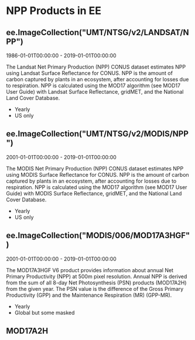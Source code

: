 # NPP Products in EE

## ee.ImageCollection("UMT/NTSG/v2/LANDSAT/NPP")

1986-01-01T00:00:00 - 2019-01-01T00:00:00

The Landsat Net Primary Production (NPP) CONUS dataset estimates NPP using Landsat Surface Reflectance for CONUS. NPP is the amount of carbon captured by plants in an ecosystem, after accounting for losses due to respiration. NPP is calculated using the MOD17 algorithm (see MOD17 User Guide) with Landsat Surface Reflectance, gridMET, and the National Land Cover Database.

* Yearly
* US only


## ee.ImageCollection("UMT/NTSG/v2/MODIS/NPP")

2001-01-01T00:00:00 - 2019-01-01T00:00:00

The MODIS Net Primary Production (NPP) CONUS dataset estimates NPP using MODIS Surface Reflectance for CONUS. NPP is the amount of carbon captured by plants in an ecosystem, after accounting for losses due to respiration. NPP is calculated using the MOD17 algorithm (see MOD17 User Guide) with MODIS Surface Reflectance, gridMET, and the National Land Cover Database.

* Yearly
* US only

## ee.ImageCollection("MODIS/006/MOD17A3HGF")

2001-01-01T00:00:00 - 2019-01-01T00:00:00

The MOD17A3HGF V6 product provides information about annual Net Primary Productivity (NPP) at 500m pixel resolution. Annual NPP is derived from the sum of all 8-day Net Photosynthesis (PSN) products (MOD17A2H) from the given year. The PSN value is the difference of the Gross Primary Productivity (GPP) and the Maintenance Respiration (MR) (GPP-MR).

* Yearly
* Global but some masked


## MOD17A2H

